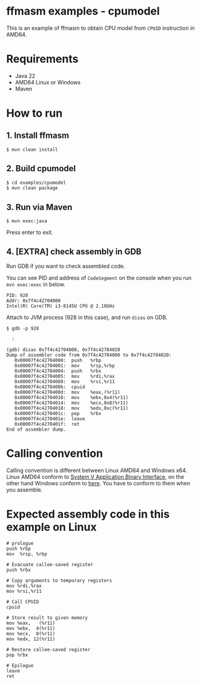 ffmasm examples - cpumodel
===================

This is an example of ffmasm to obtain CPU model from `CPUID` instruction in AMD64.

# Requirements

* Java 22
* AMD64 Linux or Windows
* Maven

# How to run

## 1. Install ffmasm

```bash
$ mvn clean install
```

## 2. Build cpumodel

```bash
$ cd examples/cpumodel
$ mvn clean package
```

## 3. Run via Maven

```
$ mvn exec:java
```

Press enter to exit.

## 4. [EXTRA] check assembly in GDB

Run GDB if you want to check assembled code.

You can see PID and address of `CodeSegment` on the console when you run `mvn exec:exec` in below.

```
PID: 928
Addr: 0x7f4c42704000
Intel(R) Core(TM) i3-8145U CPU @ 2.10GHz
```

Attach to JVM process (928 in this case), and run `disas` on GDB.

```
$ gdb -p 928

  :

(gdb) disas 0x7f4c42704000, 0x7f4c42704020
Dump of assembler code from 0x7f4c42704000 to 0x7f4c42704020:
   0x00007f4c42704000:  push   %rbp
   0x00007f4c42704001:  mov    %rsp,%rbp
   0x00007f4c42704004:  push   %rbx
   0x00007f4c42704005:  mov    %rdi,%rax
   0x00007f4c42704008:  mov    %rsi,%r11
   0x00007f4c4270400b:  cpuid
   0x00007f4c4270400d:  mov    %eax,(%r11)
   0x00007f4c42704010:  mov    %ebx,0x4(%r11)
   0x00007f4c42704014:  mov    %ecx,0x8(%r11)
   0x00007f4c42704018:  mov    %edx,0xc(%r11)
   0x00007f4c4270401c:  pop    %rbx
   0x00007f4c4270401e:  leave
   0x00007f4c4270401f:  ret
End of assembler dump.
```

# Calling convention

Calling convention is different between Linux AMD64 and Windows x64. Linux AMD64 conform to [System V Application Binary Interface](https://refspecs.linuxbase.org/elf/x86_64-abi-0.99.pdf), on the other hand Windows  conform to [here](https://learn.microsoft.com/en-us/cpp/build/x64-calling-convention). You have to conform to them when you assemble.

# Expected assembly code in this example on Linux

```assembly
# prologue
push %rbp
mov  %rsp, %rbp

# Evacuate callee-saved register
push %rbx

# Copy arguments to temporary registers
mov %rdi,%rax
mov %rsi,%r11

# Call CPUID
cpuid

# Store result to given memory
mov %eax,   (%r11)
mov %ebx,  4(%r11)
mov %ecx,  8(%r11)
mov %edx, 12(%r11)

# Restore callee-saved register
pop %rbx

# Epilogue
leave
ret
```
